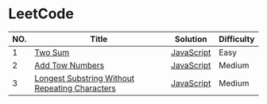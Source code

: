 LeetCode
========

|NO.|Title|Solution|Difficulty|
|----|--------|---------|-------|
|1|[Two Sum][1]|[JavaScript](./solution/001.Two_Sum/Solution.js)|Easy|
|2|[Add Tow Numbers][2]|[JavaScript](./solution/002.Add_Two_Numbers/Solution.js)|Medium|
|3|[Longest Substring Without Repeating Characters][3]|[JavaScript](./solution/003.Longest_Substring_Without_Repeating_Characters/Solution.js)|Medium|

[1]:https://leetcode.com/problems/two-sum/
[2]:https://leetcode.com/problems/add-two-numbers/
[3]:https://leetcode.com/problems/longest-substring-without-repeating-characters/